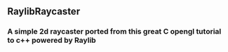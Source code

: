 ## RaylibRaycaster

### A simple 2d raycaster ported from this great C opengl tutorial to c++ powered by Raylib
